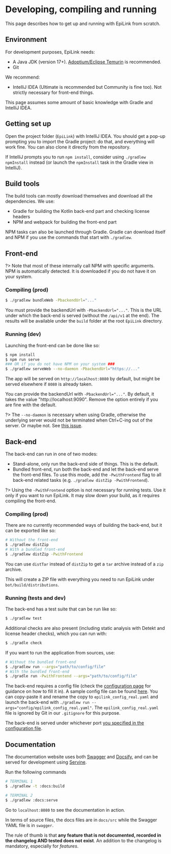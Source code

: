 # Developing, compiling and running

This page describes how to get up and running with EpiLink from scratch.

## Environment

For development purposes, EpiLink needs:

* A Java JDK (version 17+). [Adoptium/Eclipse Temurin](https://adoptium.net) is recommended.
* Git

We recommend:

* IntelliJ IDEA (Ultimate is recommended but Community is fine too). Not strictly necessary for front-end things.

This page assumes some amount of basic knowledge with Gradle and IntelliJ IDEA.

## Getting set up

Open the project folder (`EpiLink`) with IntelliJ IDEA. You should get a pop-up prompting you to import the Gradle project: do that, and everything will work fine. You can also clone it directly from the repository.

If IntelliJ prompts you to run `npm install`, consider using `./gradlew npmInstall` instead (or launch the `npmInstall` task in the Gradle view in IntelliJ).

## Build tools

The build tools can mostly download themselves and download all the dependencies. We use:

* Gradle for building the Kotlin back-end part and checking license headers
* NPM and webpack for building the front-end part

NPM tasks can also be launched through Gradle. Gradle can download itself and NPM if you use the commands that start with `./gradlew`.

## Front-end

?> Note that most of these internally call NPM with specific arguments. NPM is automatically detected. It is downloaded if you do not have it on your system.

### Compiling (prod)

```bash
$ ./gradlew bundleWeb -PbackendUrl="..."
```

You must provide the backendUrl with `-PbackendUrl="..."`. This is the URL under which the back-end is served (without the `/api/v1` at the end). The results will be available under the `build` folder at the root `EpiLink` directory.

### Running (dev)

Launching the front-end can be done like so:

```bash
$ npm install
$ npm run serve
### OR if you do not have NPM on your system ###
$ ./gradlew serveWeb --no-daemon -PbackendUrl="https://..."
```

The app will be served on `http://localhost:8080` by default, but might be served elsewhere if `8080` is already taken.

You can provide the backendUrl with `-PbackendUrl="..."`. By default, it takes the value "http://localhost:9090". Remove the option entirely if you are fine with the default.

?> The `--no-daemon` is necessary when using Gradle, otherwise the underlying server would not be terminated when Ctrl+C-ing out of the server. Or maybe not. See [this issue](https://github.com/node-gradle/gradle-node-plugin/issues/65).


## Back-end

The back-end can run in one of two modes:

* Stand-alone, only run the back-end side of things. This is the default.
* Bundled front-end, run both the back-end and let the back-end serve the front-end files. To use this mode, add the `-PwithFrontend` flag to all back-end related tasks (e.g. `./gradlew distZip -PwithFrontend`).

?> Using the `-PwithFrontend` option is not necessary for running tests. Use it only if you want to run EpiLink. It may slow down your build, as it requires compiling the front-end.

### Compiling (prod)

There are no currently recommended ways of building the back-end, but it can be exported like so:

```bash
# Without the front-end
$ ./gradlew distZip
# With a bundled front-end
$ ./gradlew distZip -PwithFrontend
```

You can use `distTar` instead of `distZip` to get a `tar` archive instead of a `zip` archive.

This will create a ZIP file with everything you need to run EpiLink under `bot/build/distributions`.

### Running (tests and dev)

The back-end has a test suite that can be run like so:

```bash
$ ./gradlew test
```

Additional checks are also present (including static analysis with Detekt and license header checks), which you can run with:

```bash
$ ./gradle check
```

If you want to run the application from sources, use:

```bash
# Without the bundled front-end
$ ./gradlew run --args="path/to/config/file"
# With the bundled front-end
$ ./gradle run -PwithFrontend --args="path/to/config/file"
```

The back-end requires a config file (check the [configuration page](Admin/Configuration.md) for guidance on how to fill it in). A sample config file can be found [here](https://github.com/EpiLink/EpiLink/tree/master/bot/config/epilink_config.yaml). You can copy-paste it and rename the copy to `epilink_config_real.yaml` and launch the back-end with `./gradlew run --args="config/epilink_config_real.yaml"`. The `epilink_config_real.yaml` file is ignored by Git in our `.gitignore` for this purpose.

The back-end is served under whichever port [you specified in the configuration file](Admin/Configuration.md#http-server-settings).

## Documentation

The documentation website uses both [Swagger](https://swagger.io/) and [Docsify](https://docsify.js.org/), and can be served for development using [Servine](https://github.com/utybo/Servine).

Run the following commands


```bash
# TERMINAL 1
$ ./gradlew -t :docs:build
```

```bash
# TERMINAL 2
$ ./gradlew :docs:serve
```

Go to `localhost:8080` to see the documentation in action.

In terms of source files, the docs files are in `docs/src` while the Swagger YAML file is in `swagger`.

The rule of thumb is that **any feature that is not documented, recorded in the changelog AND tested does not exist**. An addition to the changelog is mandatory, especially for *features*.

